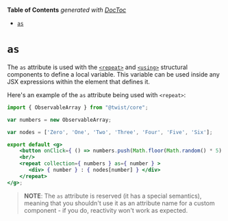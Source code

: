 <!-- START doctoc generated TOC please keep comment here to allow auto update -->
<!-- DON'T EDIT THIS SECTION, INSTEAD RE-RUN doctoc TO UPDATE -->
**Table of Contents**  *generated with [DocToc](https://github.com/thlorenz/doctoc)*

- [`as`](#as)

<!-- END doctoc generated TOC please keep comment here to allow auto update -->

# `as`

The `as` attribute is used with the [`<repeat>`](../components/repeat) and [`<using>`](../components/using) structural components to define a local variable. This variable can be used inside any JSX expressions within the element that defines it.

Here's an example of the `as` attribute being used with `<repeat>`:

```jsx
import { ObservableArray } from "@twist/core";

var numbers = new ObservableArray;

var nodes = ['Zero', 'One', 'Two', 'Three', 'Four', 'Five', 'Six'];

export default <g>
    <button onClick={ () => numbers.push(Math.floor(Math.random() * 5) + 1) }> Roll </button>
    <br/>
    <repeat collection={ numbers } as={ number } >
       <div> { number } : { nodes[number] } </div>
    </repeat>
</g>;
```

> **NOTE**: The `as` attribute is reserved (it has a special semantics), meaning that you shouldn't use it as an attribute name for a custom component - if you do, reactivity won't work as expected.
